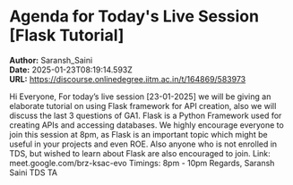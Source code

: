 # Agenda for Today's Live Session [Flask Tutorial]

**Author:** Saransh_Saini  
**Date:** 2025-01-23T08:19:14.593Z  
**URL:** https://discourse.onlinedegree.iitm.ac.in/t/164869/583973

Hi Everyone,
For today’s live session [23-01-2025] we will be giving an elaborate tutorial on using Flask framework for API creation, also we will discuss the last 3 questions of GA1.
Flask is a Python Framework used for creating APIs and accessing databases. We highly encourage everyone to join this session at 8pm, as Flask is an important topic which might be useful in your projects and even ROE. Also anyone who is not enrolled in TDS, but wished to learn about Flask are also encouraged to join.
Link: meet.google.com/brz-ksac-evo
Timings: 8pm - 10pm
Regards,
Saransh Saini
TDS TA
